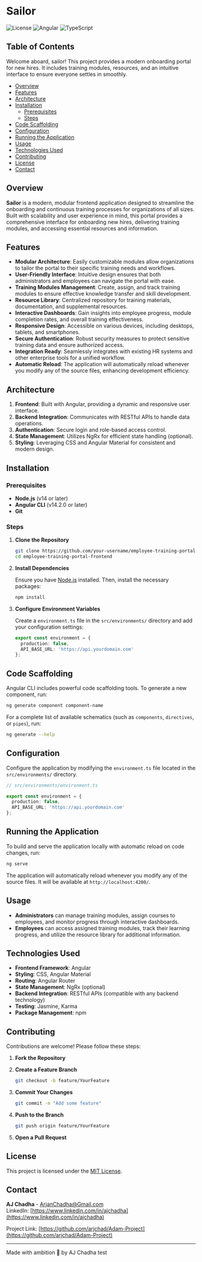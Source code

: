 # Sailor

![License](https://img.shields.io/badge/license-MIT-blue.svg)
![Angular](https://img.shields.io/badge/angular-14.2.0-red.svg)
![TypeScript](https://img.shields.io/badge/typescript-4.5.4-blue.svg)

## Table of Contents
Welcome aboard, sailor!  This project provides a modern onboarding portal for new hires. It includes training modules, resources, and an intuitive interface to ensure everyone settles in smoothly.


- [Overview](#overview)
- [Features](#features)
- [Architecture](#architecture)
- [Installation](#installation)
  - [Prerequisites](#prerequisites)
  - [Steps](#steps)
- [Code Scaffolding](#code-scaffolding)
- [Configuration](#configuration)
- [Running the Application](#running-the-application)
- [Usage](#usage)
- [Technologies Used](#technologies-used)
- [Contributing](#contributing)
- [License](#license)
- [Contact](#contact)

## Overview

**Sailor** is a modern, modular frontend application designed to streamline the onboarding and continuous training processes for organizations of all sizes. Built with scalability and user experience in mind, this portal provides a comprehensive interface for onboarding new hires, delivering training modules, and accessing essential resources and information.

## Features

- **Modular Architecture**: Easily customizable modules allow organizations to tailor the portal to their specific training needs and workflows.
- **User-Friendly Interface**: Intuitive design ensures that both administrators and employees can navigate the portal with ease.
- **Training Modules Management**: Create, assign, and track training modules to ensure effective knowledge transfer and skill development.
- **Resource Library**: Centralized repository for training materials, documentation, and supplemental resources.
- **Interactive Dashboards**: Gain insights into employee progress, module completion rates, and overall training effectiveness.
- **Responsive Design**: Accessible on various devices, including desktops, tablets, and smartphones.
- **Secure Authentication**: Robust security measures to protect sensitive training data and ensure authorized access.
- **Integration Ready**: Seamlessly integrates with existing HR systems and other enterprise tools for a unified workflow.
- **Automatic Reload**: The application will automatically reload whenever you modify any of the source files, enhancing development efficiency.

## Architecture

1. **Frontend**: Built with Angular, providing a dynamic and responsive user interface.
2. **Backend Integration**: Communicates with RESTful APIs to handle data operations.
3. **Authentication**: Secure login and role-based access control.
4. **State Management**: Utilizes NgRx for efficient state handling (optional).
5. **Styling**: Leveraging CSS and Angular Material for consistent and modern design.

## Installation

### Prerequisites

- **Node.js** (v14 or later)
- **Angular CLI** (v14.2.0 or later)
- **Git**

### Steps

1. **Clone the Repository**

    ```bash
    git clone https://github.com/your-username/employee-training-portal-frontend.git
    cd employee-training-portal-frontend
    ```

2. **Install Dependencies**

    Ensure you have [Node.js](https://nodejs.org/) installed. Then, install the necessary packages:

    ```bash
    npm install
    ```

3. **Configure Environment Variables**

    Create a `environment.ts` file in the `src/environments/` directory and add your configuration settings:

    ```typescript
    export const environment = {
      production: false,
      API_BASE_URL: 'https://api.yourdomain.com'
    };
    ```

## Code Scaffolding

Angular CLI includes powerful code scaffolding tools. To generate a new component, run:

```bash
ng generate component component-name
```

For a complete list of available schematics (such as `components`, `directives`, or `pipes`), run:

```bash
ng generate --help
```

## Configuration

Configure the application by modifying the `environment.ts` file located in the `src/environments/` directory.

```typescript
// src/environments/environment.ts

export const environment = {
  production: false,
  API_BASE_URL: 'https://api.yourdomain.com'
};
```

## Running the Application

To build and serve the application locally with automatic reload on code changes, run:

```bash
ng serve
```

The application will automatically reload whenever you modify any of the source files. It will be available at `http://localhost:4200/`.

## Usage

- **Administrators** can manage training modules, assign courses to employees, and monitor progress through interactive dashboards.
- **Employees** can access assigned training modules, track their learning progress, and utilize the resource library for additional information.

## Technologies Used

- **Frontend Framework**: Angular
- **Styling**: CSS, Angular Material
- **Routing**: Angular Router
- **State Management**: NgRx (optional)
- **Backend Integration**: RESTful APIs (compatible with any backend technology)
- **Testing**: Jasmine, Karma
- **Package Management**: npm

## Contributing

Contributions are welcome! Please follow these steps:

1. **Fork the Repository**

2. **Create a Feature Branch**

    ```bash
    git checkout -b feature/YourFeature
    ```

3. **Commit Your Changes**

    ```bash
    git commit -m "Add some feature"
    ```

4. **Push to the Branch**

    ```bash
    git push origin feature/YourFeature
    ```

5. **Open a Pull Request**

## License

This project is licensed under the [MIT License](LICENSE).

## Contact

**AJ Chadha** - [ArjanChadha@Gmail.com](mailto:ArjanChadha@Gmail.com)  
LinkedIn: [https://www.linkedin.com/in/ajchadha](https://www.linkedin.com/in/ajchadha)  

Project Link: [https://github.com/arjchad/Adam-Project](https://github.com/arjchad/Adam-Project)

---

Made with ambition 🤩 by AJ Chadha
test
